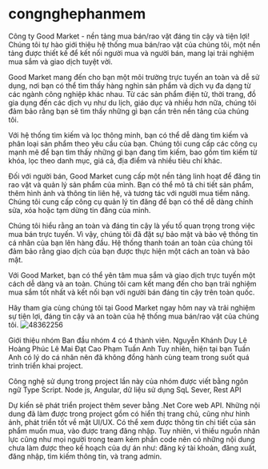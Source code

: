 # congnghephanmem
Công ty Good Market - nền tảng mua bán/rao vặt đáng tin cậy và tiện lợi! Chúng tôi tự hào giới thiệu hệ thống mua bán/rao vặt của chúng tôi, một nền tảng được thiết kế để kết nối người mua và người bán, mang lại trải nghiệm mua sắm và giao dịch tuyệt vời.

Good Market mang đến cho bạn một môi trường trực tuyến an toàn và dễ sử dụng, nơi bạn có thể tìm thấy hàng nghìn sản phẩm và dịch vụ đa dạng từ các ngành công nghiệp khác nhau. Từ các sản phẩm điện tử, thời trang, đồ gia dụng đến các dịch vụ như du lịch, giáo dục và nhiều hơn nữa, chúng tôi đảm bảo rằng bạn sẽ tìm thấy những gì bạn cần trên nền tảng của chúng tôi.

Với hệ thống tìm kiếm và lọc thông minh, bạn có thể dễ dàng tìm kiếm và phân loại sản phẩm theo yêu cầu của bạn. Chúng tôi cung cấp các công cụ mạnh mẽ để bạn tìm thấy những gì bạn đang tìm kiếm, bao gồm tìm kiếm từ khóa, lọc theo danh mục, giá cả, địa điểm và nhiều tiêu chí khác.

Đối với người bán, Good Market cung cấp một nền tảng linh hoạt để đăng tin rao vặt và quản lý sản phẩm của mình. Bạn có thể mô tả chi tiết sản phẩm, thêm hình ảnh và thông tin liên hệ, và tương tác với người mua tiềm năng. Chúng tôi cung cấp công cụ quản lý tin đăng để bạn có thể dễ dàng chỉnh sửa, xóa hoặc tạm dừng tin đăng của mình.

Chúng tôi hiểu rằng an toàn và đáng tin cậy là yếu tố quan trọng trong việc mua bán trực tuyến. Vì vậy, chúng tôi đã đặt sự bảo mật và bảo vệ thông tin cá nhân của bạn lên hàng đầu. Hệ thống thanh toán an toàn của chúng tôi đảm bảo rằng giao dịch của bạn được thực hiện một cách an toàn và bảo mật.

Với Good Market, bạn có thể yên tâm mua sắm và giao dịch trực tuyến một cách dễ dàng và an toàn. Chúng tôi cam kết mang đến cho bạn trải nghiệm mua sắm tốt nhất và kết nối bạn với người bán đáng tin cậy trên toàn quốc.

Hãy tham gia cùng chúng tôi tại Good Market ngay hôm nay và trải nghiệm sự tiện lợi, đáng tin cậy và an toàn của hệ thống mua bán/rao vặt của chúng tôi.
![48362256](https://github.com/khanhduy1311/congnghephanmem/assets/131432096/53c44d32-9dd5-420c-874d-2f7915c2e6b8)

Giới thiệu nhóm
Ban đầu nhóm 4 có 4 thành viên. 
Nguyễn Khánh Duy
Lê Hoàng Phúc
Lê Mai Đạt
Cao Phạm Tuấn Anh
Tuy nhiên, hiện tại bạn Tuấn Anh có lý do cá nhân nên đã không đồng hành cùng team trong suốt quá trình triển khai project.

Công nghệ sử dụng trong project lần này của nhóm được viết bằng ngôn ngữ Type Script. Node js, Angular, dữ liệu sử dụng SqL Sever, Rest API

Dự kiến sẽ phát triển project thêm sever bằng .Net Core web API. Những nội dung đã làm được trong project gồm có hiển thị trang chủ, cũng như hình ảnh, phát triển tốt về mặt UI/UX. Có thể xem được thông tin chi tiết của sản phẩm muốn mua, vào được trang đăng nhập. Tuy nhiên, vì thiếu nguồn nhân lực cũng như mọi người trong team kém phần code nên có những nội dung chưa làm được theo kế hoạch của dự án như: đăng ký tài khoản, đăng xuất, đăng nhập, tìm kiếm thông tin, và trang admin.
